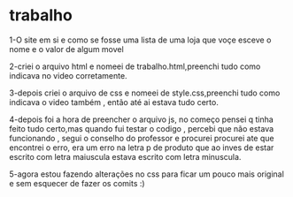 # trabalho
1-O site em si e como se fosse uma lista de uma loja que voçe esceve o nome e o valor de algum movel

2-criei o arquivo html  e nomeei de trabalho.html,preenchi tudo como indicava no video corretamente.

3-depois criei o arquivo de css e nomeei de style.css,preenchi tudo como indicava o video também , então até ai estava tudo certo.

4-depois foi a hora de preencher o arquivo js, no começo pensei q tinha feito tudo certo,mas quando fui testar o codigo , percebi que não estava funcionando , segui o conselho do professor e procurei procurei ate que encontrei o erro, era um erro na letra p de produto que ao inves de estar escrito com letra maiuscula estava escrito com letra minuscula.

5-agora estou fazendo alterações no css para ficar um pouco mais original e sem esquecer de fazer os comits :)
